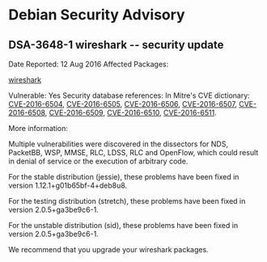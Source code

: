
Debian Security Advisory
========================


DSA-3648-1 wireshark -- security update
---------------------------------------



Date Reported:
12 Aug 2016
Affected Packages:

[wireshark](https://packages.debian.org/src:wireshark)

Vulnerable:
Yes
Security database references:
In Mitre's CVE dictionary: [CVE-2016-6504](https://security-tracker.debian.org/tracker/CVE-2016-6504), [CVE-2016-6505](https://security-tracker.debian.org/tracker/CVE-2016-6505), [CVE-2016-6506](https://security-tracker.debian.org/tracker/CVE-2016-6506), [CVE-2016-6507](https://security-tracker.debian.org/tracker/CVE-2016-6507), [CVE-2016-6508](https://security-tracker.debian.org/tracker/CVE-2016-6508), [CVE-2016-6509](https://security-tracker.debian.org/tracker/CVE-2016-6509), [CVE-2016-6510](https://security-tracker.debian.org/tracker/CVE-2016-6510), [CVE-2016-6511](https://security-tracker.debian.org/tracker/CVE-2016-6511).  

More information:

Multiple vulnerabilities were discovered in the dissectors for NDS,
PacketBB, WSP, MMSE, RLC, LDSS, RLC and OpenFlow, which could result in
denial of service or the execution of arbitrary code.


For the stable distribution (jessie), these problems have been fixed in
version 1.12.1+g01b65bf-4+deb8u8.


For the testing distribution (stretch), these problems have been fixed
in version 2.0.5+ga3be9c6-1.


For the unstable distribution (sid), these problems have been fixed in
version 2.0.5+ga3be9c6-1.


We recommend that you upgrade your wireshark packages.





